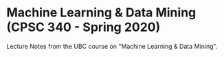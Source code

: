 # Machine Learning & Data Mining (CPSC 340 - Spring 2020)
Lecture Notes from the UBC course on "Machine Learning & Data Mining". 

